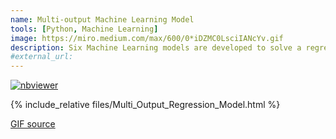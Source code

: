 ```yaml
---
name: Multi-output Machine Learning Model
tools: [Python, Machine Learning]
image: https://miro.medium.com/max/600/0*iDZMC0LsciIANcYv.gif
description: Six Machine Learning models are developed to solve a regression problem using sklearn in python.
#external_url: 
---
```


[![nbviewer](https://img.shields.io/badge/render-nbviewer-orange.svg)](https://nbviewer.org/github/suryapusapati/Blogs_trail/blob/main/Multi%20Output%20Regression%20Model.ipynb)

{% include_relative files/Multi_Output_Regression_Model.html %}

[GIF source](https://www.kdnuggets.com/2019/09/friendly-introduction-support-vector-machines.html)